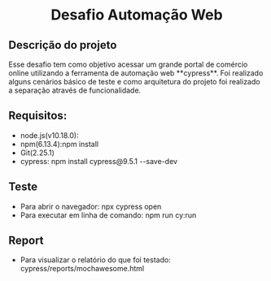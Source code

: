 <h1 align="center" > Desafio Automação Web</h1>

<h2> Descrição do projeto</h2>
Esse desafio tem como objetivo acessar um grande portal de comércio online utilizando a ferramenta de automação web **cypress**. Foi realizado alguns cenários básico de teste e como arquitetura do projeto foi realizado a separação através de funcionalidade.


<h2>Requisitos:</h2>
<ul>
  <li>node.js(v10.18.0): </li>
  <li>npm(6.13.4):npm install</li>
  <li>Git(2.25.1)</li>
  <li>cypress: npm install cypress@9.5.1 --save-dev</li>
</ul>

<h2>Teste</h2>
<ul>
  <li>Para abrir o navegador: npx cypress open</li>
  <li>Para executar em linha de comando: npm run cy:run</li>
</ul>


<h2>Report</h2>
<ul>
  <li>Para visualizar o relatório do que foi testado: cypress/reports/mochawesome.html</li>
</ul>
